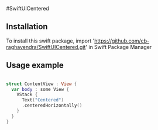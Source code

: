 #SwiftUICentered

## Installation

To install this swift package, import 'https://github.com/cb-raghavendra/SwiftUICentered.git' in Swift Package Manager

## Usage example 

```Swift

struct ContentView : View {
  var body : some View {
    VStack {
      Text("Centered")
      .centeredHorizontally()
    }
  }
}

```
